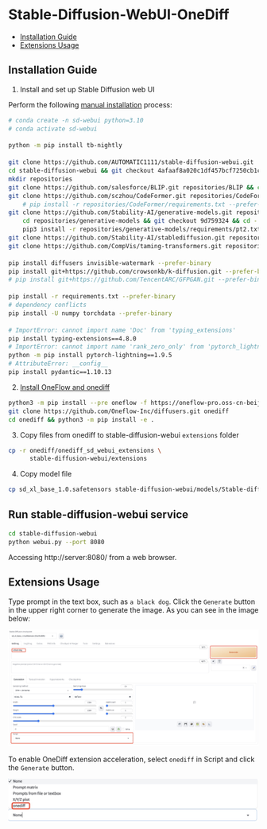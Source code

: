 # Stable-Diffusion-WebUI-OneDiff

- [Installation Guide](#installation-guide)
- [Extensions Usage](#extensions-usage)

## Installation Guide

1. Install and set up Stable Diffusion web UI

Perform the following [manual installation](https://github.com/AUTOMATIC1111/stable-diffusion-webui/wiki/Install-and-Run-on-NVidia-GPUs#manual-installation) process:
```bash
# conda create -n sd-webui python=3.10
# conda activate sd-webui

python -m pip install tb-nightly

git clone https://github.com/AUTOMATIC1111/stable-diffusion-webui.git
cd stable-diffusion-webui && git checkout 4afaaf8a020c1df457bcf7250cb1c7f609699fa7
mkdir repositories
git clone https://github.com/salesforce/BLIP.git repositories/BLIP && cd repositories/BLIP && git checkout 3a29b741 && cd -
git clone https://github.com/sczhou/CodeFormer.git repositories/CodeFormer && cd repositories/CodeFormer && git checkout 8392d033 && cd -
    # pip install -r repositories/CodeFormer/requirements.txt --prefer-binary
git clone https://github.com/Stability-AI/generative-models.git repositories/generative-models && \
    cd repositories/generative-models && git checkout 9d759324 && cd - && \
    pip3 install -r repositories/generative-models/requirements/pt2.txt
git clone https://github.com/Stability-AI/stablediffusion.git repositories/stable-diffusion-stability-ai && cd repositories/stable-diffusion-stability-ai && git checkout cf1d67a6 && cd -
git clone https://github.com/CompVis/taming-transformers.git repositories/taming-transformers && cd repositories/taming-transformers && git checkout 3ba01b24 && cd -

pip install diffusers invisible-watermark --prefer-binary
pip install git+https://github.com/crowsonkb/k-diffusion.git --prefer-binary
# pip install git+https://github.com/TencentARC/GFPGAN.git --prefer-binary

pip install -r requirements.txt --prefer-binary
# dependency conflicts
pip install -U numpy torchdata --prefer-binary

# ImportError: cannot import name 'Doc' from 'typing_extensions'
pip install typing-extensions==4.8.0
# ImportError: cannot import name 'rank_zero_only' from 'pytorch_lightning.utilities.distributed'
python -m pip install pytorch-lightning==1.9.5
# AttributeError: __config__
pip install pydantic==1.10.13
```

2. [Install OneFlow and onediff](../README.md#install-from-source)

```bash
python3 -m pip install --pre oneflow -f https://oneflow-pro.oss-cn-beijing.aliyuncs.com/branch/community/cu118
git clone https://github.com/Oneflow-Inc/diffusers.git onediff
cd onediff && python3 -m pip install -e .
```

3. Copy files from onediff to stable-diffusion-webui `extensions` folder

```bash
cp -r onediff/onediff_sd_webui_extensions \
      stable-diffusion-webui/extensions
```

4. Copy model file

```bash
cp sd_xl_base_1.0.safetensors stable-diffusion-webui/models/Stable-diffusion/
```

## Run stable-diffusion-webui service

```bash
cd stable-diffusion-webui
python webui.py --port 8080
```

Accessing http://server:8080/ from a web browser.

## Extensions Usage

Type prompt in the text box, such as `a black dog`. Click the `Generate` button in the upper right corner to generate the image. As you can see in the image below:

![raw_webui](images/raw_webui.jpg)

To enable OneDiff extension acceleration, select `onediff` in Script and click the `Generate` button.

![onediff_script](images/onediff_script.jpg)
